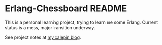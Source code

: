 # Erlang-Chessboard README

This is a personal learning project, trying to learn me some Erlang.  Current status is a mess, major transition underway.

See project notes at [my calepin blog](http://macintux.calepin.co/tag/chessboard.html).
